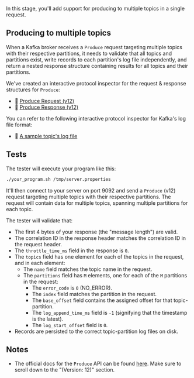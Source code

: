 In this stage, you'll add support for producing to multiple topics in a single request.

## Producing to multiple topics

When a Kafka broker receives a `Produce` request targeting multiple topics with their respective partitions, it needs to validate that all topics and partitions exist, write records to each partition's log file independently, and return a nested response structure containing results for all topics and their partitions. 

We've created an interactive protocol inspector for the request & response structures for `Produce`:

- 🔎 [Produce Request (v12)](https://binspec.org/kafka-produce-request-v12)
- 🔎 [Produce Response (v12)](https://binspec.org/kafka-produce-response-v12)

You can refer to the following interactive protocol inspector for Kafka's log file format:
- 🔎 [A sample topic's log file](https://binspec.org/kafka-topic-log)

## Tests

The tester will execute your program like this:

```bash
./your_program.sh /tmp/server.properties
```

It'll then connect to your server on port 9092 and send a `Produce` (v12) request targeting multiple topics with their respective partitions. The request will contain data for multiple topics, spanning multiple partitions for each topic. 

The tester will validate that:

- The first 4 bytes of your response (the "message length") are valid.
- The correlation ID in the response header matches the correlation ID in the request header.
- The `throttle_time_ms` field in the response is `0`.
- The `topics` field has one element for each of the topics in the request, and in each element:
  - The `name` field matches the topic name in the request.
  - The `partitions` field has `M` elements, one for each of the `M` partitions in the request:
    - The `error_code` is `0` (NO_ERROR).
    - The `index` field matches the partition in the request.
    - The `base_offset` field contains the assigned offset for that topic-partition.
    - The `log_append_time_ms` field is `-1` (signifying that the timestamp is the latest).
    - The `log_start_offset` field is `0`.
- Records are persisted to the correct topic-partition log files on disk.

## Notes

- The official docs for the `Produce` API can be found [here](https://kafka.apache.org/protocol.html#The_Messages_Produce). Make sure to scroll down to the "(Version: 12)" section.